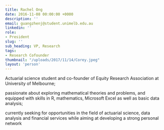 ```yaml
---
title: Rachel Ong
date: 2016-11-08 00:00:00 +0000
description: ''
email: guangzhenj@student.unimelb.edu.au
linkedin: ''
role:
- President
slug: ''
sub_heading: VP, Research
tags:
- Research Cofounder
thumbnail: "/uploads/2017/11/14/Corey.jpeg"
layout: 'person'
---
```


Actuarial science student and co-founder of Equity Research Association at University of Melbourne;

passionate about exploring mathematical theories and problems, and equipped with skills in R, mathematics, Microsoft Excel as well as basic data analysis;

currently seeking for opportunities in the field of actuarial science, data analysis and financial services while aiming at developing a strong personal network
